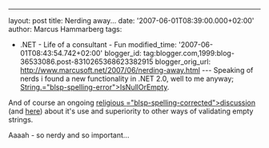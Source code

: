 ---
layout: post
title: Nerding away... date: '2007-06-01T08:39:00.000+02:00'
author: Marcus Hammarberg
tags:
  - .NET -
Life of a consultant - Fun
modified_time: '2007-06-01T08:43:54.742+02:00'
blogger_id: tag:blogger.com,1999:blog-36533086.post-8310265368623382915
blogger_orig_url: http://www.marcusoft.net/2007/06/nerding-away.html ---
Speaking of nerds i found a new functionality in .NET 2.0, well to me
anyway; [String.<span>="blsp-spelling-error">IsNullOrEmpty</span>](http://msdn2.microsoft.com/en-us/library/system.string.isnullorempty.aspx).

And of course an ongoing [religious <span>="blsp-spelling-corrected">discussion</span>](http://weblogs.asp.net/esanchez/archive/2006/04/03/441716.aspx)
(and
[here](http://weblogs.asp.net/esanchez/archive/2006/03/29/441431.aspx))
about it's use and superiority to other ways of validating empty
strings.

<span id="SPELLING_ERROR_2" class="blsp-spelling-error">Aaaah</span> -
so nerdy and so important...

